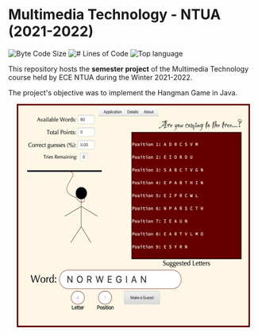# Multimedia Technology - NTUA (2021-2022)

<p align="left">
	<img alt="Byte Code Size" src="https://img.shields.io/github/languages/code-size/ChristosHadjichristofi/Multimedia-NTUA?color=red" />
	<img alt="# Lines of Code" src="https://img.shields.io/tokei/lines/github/ChristosHadjichristofi/Multimedia-NTUA?color=red" />
	<img alt="Top language" src="https://img.shields.io/github/languages/top/ChristosHadjichristofi/Multimedia-NTUA?color=yellow" />
</p>

This repository hosts the **semester project** of the Multimedia Technology course held by ECE NTUA during the Winter 2021-2022.

The project's objective was to implement the Hangman Game in Java.

<p align="center">
	<img src="https://github.com/d-dimos/multimedia_ntua/blob/main/ui.png" width="470" height="450">
</p>
